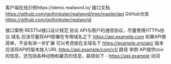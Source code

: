 客户端在线示例https://demo.realword.io/
接口文档 https://github.com/gothinkster/realword/tree/master/api
GitHub仓库 https://github.com/gothinkster/realworld


接口案例 
RESTful接口设计规范
协议
    API与用户的通信协议，尽量使用HTTPs协议
域名
    应该尽量将API部署在专用域名之下 https://api.example.com
    如果API很简单，不会有进一步扩展 可以考虑放在主域名下 https://example.org/api/
版本
    应该将API的版本放入URL https://api.example/com/v1/
路径
    举例 API提供zoo的信息，还包括各种动物和雇员的信息，路径如下
    - https://api.example
动词

